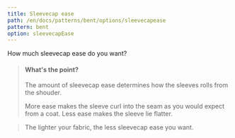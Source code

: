```yaml
---
title: Sleevecap ease
path: /en/docs/patterns/bent/options/sleevecapease
pattern: bent
option: sleevecapEase
---
```


How much sleevecap ease do you want?

> #### What's the point?
>
>  The amount of sleevecap ease determines how the sleeves rolls from the shouder.
> 
>  More ease makes the sleeve curl into the seam as you would expect from a coat. Less ease makes the sleeve lie flatter.

> The lighter your fabric, the less sleevecap ease you want.
